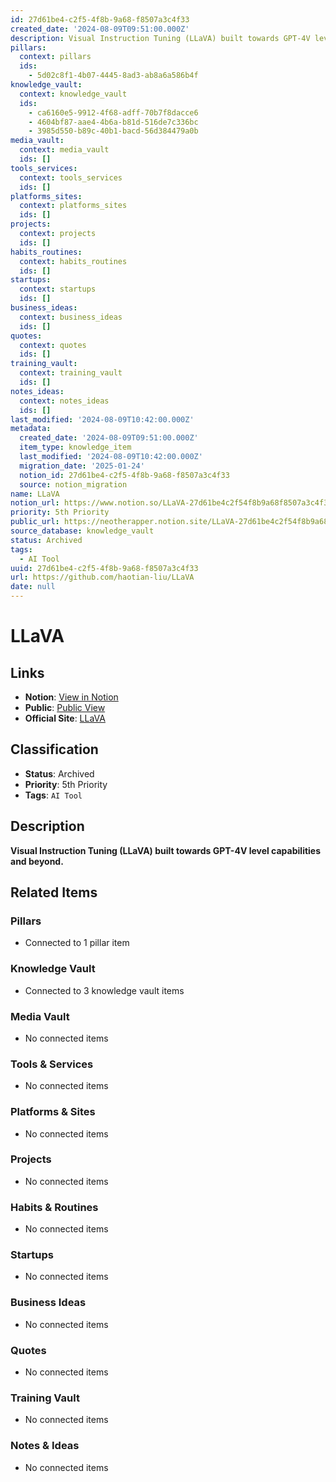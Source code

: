 ```yaml
---
id: 27d61be4-c2f5-4f8b-9a68-f8507a3c4f33
created_date: '2024-08-09T09:51:00.000Z'
description: Visual Instruction Tuning (LLaVA) built towards GPT-4V level capabilities and beyond.
pillars:
  context: pillars
  ids: 
    - 5d02c8f1-4b07-4445-8ad3-ab8a6a586b4f
knowledge_vault:
  context: knowledge_vault
  ids:
    - ca6160e5-9912-4f68-adff-70b7f8dacce6
    - 4604bf87-aae4-4b6a-b81d-516de7c336bc
    - 3985d550-b89c-40b1-bacd-56d384479a0b
media_vault:
  context: media_vault
  ids: []
tools_services:
  context: tools_services
  ids: []
platforms_sites:
  context: platforms_sites
  ids: []
projects:
  context: projects
  ids: []
habits_routines:
  context: habits_routines
  ids: []
startups:
  context: startups
  ids: []
business_ideas:
  context: business_ideas
  ids: []
quotes:
  context: quotes
  ids: []
training_vault:
  context: training_vault
  ids: []
notes_ideas:
  context: notes_ideas
  ids: []
last_modified: '2024-08-09T10:42:00.000Z'
metadata:
  created_date: '2024-08-09T09:51:00.000Z'
  item_type: knowledge_item
  last_modified: '2024-08-09T10:42:00.000Z'
  migration_date: '2025-01-24'
  notion_id: 27d61be4-c2f5-4f8b-9a68-f8507a3c4f33
  source: notion_migration
name: LLaVA
notion_url: https://www.notion.so/LLaVA-27d61be4c2f54f8b9a68f8507a3c4f33
priority: 5th Priority
public_url: https://neotherapper.notion.site/LLaVA-27d61be4c2f54f8b9a68f8507a3c4f33
source_database: knowledge_vault
status: Archived
tags: 
  - AI Tool
uuid: 27d61be4-c2f5-4f8b-9a68-f8507a3c4f33
url: https://github.com/haotian-liu/LLaVA
date: null
---
```


# LLaVA

## Links
- **Notion**: [View in Notion](https://www.notion.so/LLaVA-27d61be4c2f54f8b9a68f8507a3c4f33)
- **Public**: [Public View](https://neotherapper.notion.site/LLaVA-27d61be4c2f54f8b9a68f8507a3c4f33)
- **Official Site**: [LLaVA](https://github.com/haotian-liu/LLaVA)

## Classification
- **Status**: Archived
- **Priority**: 5th Priority
- **Tags**: `AI Tool`

## Description
**Visual Instruction Tuning (LLaVA) built towards GPT-4V level capabilities and beyond.**

## Related Items

### Pillars
- Connected to 1 pillar item

### Knowledge Vault
- Connected to 3 knowledge vault items

### Media Vault
- No connected items

### Tools & Services
- No connected items

### Platforms & Sites
- No connected items

### Projects
- No connected items

### Habits & Routines
- No connected items

### Startups
- No connected items

### Business Ideas
- No connected items

### Quotes
- No connected items

### Training Vault
- No connected items

### Notes & Ideas
- No connected items
